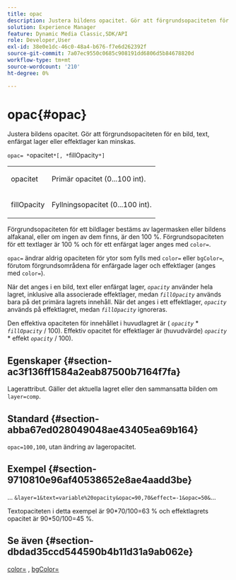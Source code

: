 ```yaml
---
title: opac
description: Justera bildens opacitet. Gör att förgrundsopaciteten för en bild, text, enfärgat lager eller effektlager kan minskas.
solution: Experience Manager
feature: Dynamic Media Classic,SDK/API
role: Developer,User
exl-id: 38e0e1dc-46c0-48a4-b676-f7e6d262392f
source-git-commit: 7a07ec9550c0685c908191dd6806d5b84678820d
workflow-type: tm+mt
source-wordcount: '210'
ht-degree: 0%

---
```


# opac{#opac}

Justera bildens opacitet. Gör att förgrundsopaciteten för en bild, text, enfärgat lager eller effektlager kan minskas.

`opac= *`opacitet`*[, *`fillOpacity`*]`

<table id="simpletable_DA4B5D86C496480886FADB284AD6047F"> 
 <tr class="strow"> 
  <td class="stentry"> <p><span class="varname"> opacitet</span> </p> </td> 
  <td class="stentry"> <p>Primär opacitet (0...100 int). </p></td> 
 </tr> 
 <tr class="strow"> 
  <td class="stentry"> <p><span class="varname"> fillOpacity</span> </p></td> 
  <td class="stentry"> <p>Fyllningsopacitet (0...100 int). </p></td> 
 </tr> 
</table>

Förgrundsopaciteten för ett bildlager bestäms av lagermasken eller bildens alfakanal, eller om ingen av dem finns, är den 100 %. Förgrundsopaciteten för ett textlager är 100 % och för ett enfärgat lager anges med `color=`.

`opac=` ändrar aldrig opaciteten för ytor som fylls med `color=` eller `bgColor=`, förutom förgrundsområdena för enfärgade lager och effektlager (anges med `color=`).

När det anges i en bild, text eller enfärgat lager, *`opacity`* använder hela lagret, inklusive alla associerade effektlager, medan *`fillOpacity`* används bara på det primära lagrets innehåll. När det anges i ett effektlager, *`opacity`* används på effektlagret, medan *`fillOpacity`* ignoreras.

Den effektiva opaciteten för innehållet i huvudlagret är ( *`opacity`* &#42; *`fillOpacity`* / 100). Effektiv opacitet för effektlager är (huvudvärde) *`opacity`* &#42; effekt *`opacity`* / 100).

## Egenskaper {#section-ac3f136ff1584a2eab87500b7164f7fa}

Lagerattribut. Gäller det aktuella lagret eller den sammansatta bilden om `layer=comp`.

## Standard {#section-abba67ed028049048ae43405ea69b164}

`opac=100,100`, utan ändring av lageropacitet.

## Exempel {#section-9710810e96af40538652e8ae4aadd3be}

… `&layer=1&text=variable%20opacity&opac=90,70&effect=-1&opac=50&`…

Textopaciteten i detta exempel är 90&#42;70/100=63 % och effektlagrets opacitet är 90&#42;50/100=45 %.

## Se även {#section-dbdad35ccd544590b4b11d31a9ab062e}

[color=](/help/aem-is-ir-api/is-api/http-ref/image-serving-api-ref/c-http-protocol-reference/c-data-types/r-is-http-color.md) , [bgColor=](../../../../../is-api/http-ref/image-serving-api-ref/c-http-protocol-reference/c-command-reference/r-bgcolor.md#reference-441371ba4ef54fe781887c5ae448f6ab)
